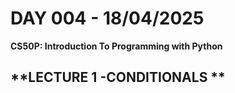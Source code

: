 # **DAY 004 - 18/04/2025**

**CS50P: Introduction To Programming with Python**

## **LECTURE 1 -CONDITIONALS **



